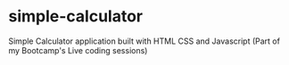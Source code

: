 # simple-calculator
Simple Calculator application built with HTML CSS and Javascript (Part of my Bootcamp's Live coding sessions)

